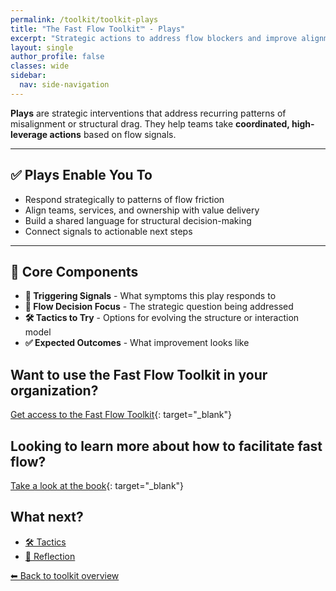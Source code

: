 ```yaml
---
permalink: /toolkit/toolkit-plays
title: "The Fast Flow Toolkit™️ - Plays"
excerpt: "Strategic actions to address flow blockers and improve alignment or efficiency. High-level actions for organizational and team-level improvements."
layout: single
author_profile: false
classes: wide
sidebar:
  nav: side-navigation
---
```


**Plays** are strategic interventions that address recurring patterns of misalignment or structural drag. They help teams take **coordinated, high-leverage actions** based on flow signals.

---

## ✅ Plays Enable You To

- Respond strategically to patterns of flow friction  
- Align teams, services, and ownership with value delivery  
- Build a shared language for structural decision-making  
- Connect signals to actionable next steps  

---

## 🧩 Core Components

- **📡 Triggering Signals** - What symptoms this play responds to
- **🧠 Flow Decision Focus** - The strategic question being addressed
- **🛠️ Tactics to Try** - Options for evolving the structure or interaction model
- **✅ Expected Outcomes** - What improvement looks like

## Want to use the Fast Flow Toolkit in your organization?

[Get access to the Fast Flow Toolkit](https://fastflowtoolkit.com){: target="_blank"}

## Looking to learn more about how to facilitate fast flow?

[Take a look at the book](https://facilitatingfastflow.com){: target="_blank"}

## What next?

- [🛠️ Tactics](/toolkit/toolkit-tactics)
- [🔁 Reflection](/toolkit/toolkit-reflection)

[⬅ Back to toolkit overview](/toolkit/toolkit-overview)
